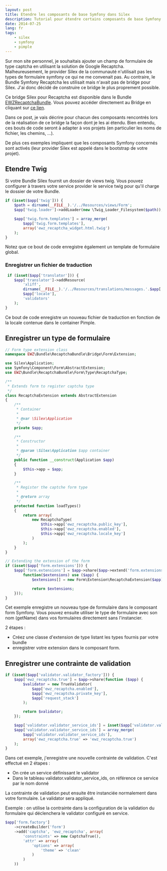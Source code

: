 ```yaml
---
layout: post
title: Etendre les composants de base Symfony dans Silex
description: Tutorial pour étendre certains composants de base Symfony à l'aide du container Pimple dans Silex
date: 2014-07-25
lang: fr
tags:
    - silex
    - symfony
    - pimple
---
```


Sur mon site personnel, je souhaitais ajouter un champ de formulaire de type captcha en utilisant la solution de Google Recaptcha. Malheureusement, le provider Silex
de la communauté n'utilisait pas les types de formulaire symfony ce qui ne me convenait pas. Au contraire, le Bundle Symfony Recaptcha les utilisait mais n'avait pas
de bridge pour Silex. J'ai donc décidé de construire ce bridge le plus proprement possible.

Ce bridge Silex pour Recaptcha est disponible dans le Bundle [EWZRecaptchaBundle](https://github.com/excelwebzone/EWZRecaptchaBundle). Vous pouvez accéder
directement au Bridge en cliquant sur [ce lien](https://github.com/excelwebzone/EWZRecaptchaBundle/tree/master/Bridge).

Dans ce post, je vais décrire pour chacun des composants rencontrés lors de la réalisation de ce bridge la façon dont je les ai étendu. Bien entendu, ces bouts
de code seront à adapter à vos projets (en particulier les noms de fichier, les chemins, ...).

De plus ces exemples impliquent que les composants Symfony concernés sont activés (leur provider Silex est appelé dans le bootstrap de votre projet).

## Etendre Twig

Si votre Bundle Silex fournit un dossier de views twig. Vous pouvez configurer à travers votre service provider le service twig pour qu'il charge le dossier de votre
Bundle.

```php
if (isset($app['twig'])) {
    $path = dirname(__FILE__).'/../Resources/views/Form';
    $app['twig.loader']->addLoader(new \Twig_Loader_Filesystem($path));

    $app['twig.form.templates'] = array_merge(
        $app['twig.form.templates'],
        array('ewz_recaptcha_widget.html.twig')
    );
}
```

Notez que ce bout de code enregistre également un template de formulaire global.

### Enregistrer un fichier de traduction

```php
 if (isset($app['translator'])) {
    $app['translator']->addResource(
        'xliff',
        dirname(__FILE__).'/../Resources/translations/messages.'.$app['locale'].'.xlf',
        $app['locale'],
        'validators'
    );
}
```

Ce bout de code enregistre un nouveau fichier de traduction en fonction de la locale contenue dans le container Pimple.

## Enregistrer un type de formulaire

```php
// Form type extension class
namespace EWZ\Bundle\RecaptchaBundle\Bridge\Form\Extension;

use Silex\Application;
use Symfony\Component\Form\AbstractExtension;
use EWZ\Bundle\RecaptchaBundle\Form\Type\RecaptchaType;

/**
 * Extends form to register captcha type
 */
class RecaptchaExtension extends AbstractExtension
{
    /**
     * Container
     *
     * @var \Silex\Application
     */
    private $app;

    /**
     * Constructor
     *
     * @param \Silex\Application $app container
     */
    public function __construct(Application $app)
    {
        $this->app = $app;
    }

    /**
     * Register the captche form type
     *
     * @return array
     */
    protected function loadTypes()
    {
        return array(
            new RecaptchaType(
                $this->app['ewz_recaptcha.public_key'],
                $this->app['ewz_recaptcha.enabled'],
                $this->app['ewz_recaptcha.locale_key']
            )
        );
    }
}

// Extending the extension of the form
if (isset($app['form.extensions'])) {
    $app['form.extensions'] = $app->share($app->extend('form.extensions',
        function($extensions) use ($app) {
            $extensions[] = new Form\Extension\RecaptchaExtension($app);

            return $extensions;
    }));
}
```

Cet exemple enregistre un nouveau type de formulaire dans le composant form Symfony. Vous pouvez ensuite utiliser le type de formulaire avec son nom (getName)
dans vos formulaires directement sans l'instancier.

2 étapes :

  * Créez une classe d'extension de type listant les types fournis par votre bundle
  * enregistrer votre extension dans le composant form.

## Enregistrer une contrainte de validation

```php
if (isset($app['validator.validator_factory'])) {
    $app['ewz_recaptcha.true'] = $app->share(function ($app) {
        $validator = new TrueValidator(
            $app['ewz_recaptcha.enabled'],
            $app['ewz_recaptcha.private_key'],
            $app['request_stack']
        );

        return $validator;
    });

    $app['validator.validator_service_ids'] = isset($app['validator.validator_service_ids']) ? $app['validator.validator_service_ids'] : array();
    $app['validator.validator_service_ids'] = array_merge(
        $app['validator.validator_service_ids'],
        array('ewz_recaptcha.true' => 'ewz_recaptcha.true')
    );
}
```

Dans cet exemple, j'enregistre une nouvelle contrainte de validation. C'est effectué en 2 étapes :

  * On crée un service définissant le validator
  * Dans le tableau validator.validator_service_ids, on référence ce service par le nom donné

La contrainte de validation peut ensuite être instanciée normalement dans votre formulaire. Le validator sera appliqué.

Exemple : on utilise la contrainte dans la configuration de la validation du formulaire qui déclenchera le validator configuré en service.
```php
$app['form.factory']
    ->createBuilder('form')
    ->add('captcha', 'ewz_recaptcha', array(
        'constraints' => new CaptchaTrue(),
        'attr' => array(
            'options' => array(
                'theme' => 'clean'
            )
        )
    ))
```
